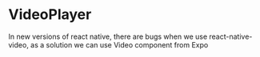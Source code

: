# VideoPlayer
In new versions of react native, there are bugs when we use react-native-video, as a solution we can use Video component from Expo
